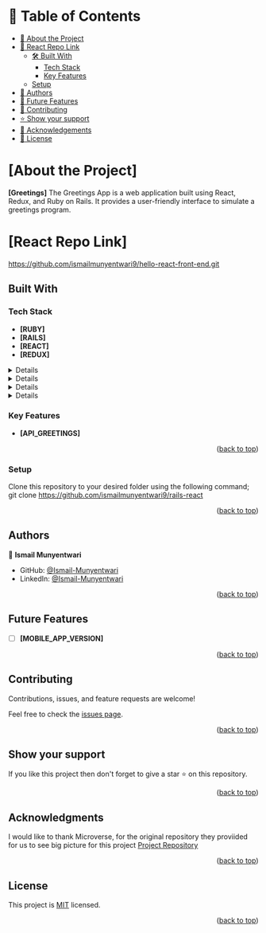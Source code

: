 # 📗 Table of Contents

- [📖 About the Project](#About-the-Project)
- [📖 React Repo Link](#React-repo-link)
  - [🛠 Built With](#built-with)
    - [Tech Stack](#tech-stack)
    - [Key Features](#key-features)
  - [Setup](#setup)
- [👥 Authors](#Authors)
- [🔭 Future Features](#future-features)
- [🤝 Contributing](#contributing)
- [⭐️ Show your support](#Show-your-support)
- [🙏 Acknowledgements](#Acknowledgments)
- [📝 License](#license)

<!-- PROJECT DESCRIPTION -->

# [About the Project] <a name="Greetings"></a>

**[Greetings]** The Greetings App is a web application built using React, Redux, and Ruby on Rails. It provides a user-friendly interface to simulate a greetings program.

# [React Repo Link] <a name="React Repo Link"></a>
https://github.com/ismailmunyentwari9/hello-react-front-end.git

##  Built With <a name="RoR&React_Redux"></a>
### Tech Stack <a name="tech-Stack"></a>
- **[RUBY]**
- **[RAILS]**
- **[REACT]**
- **[REDUX]**
<details>
  <ul>
    <li><a href="https://www.ruby-lang.org/en/">RUBY</a></li>
  </ul>
</details>
<details>
  <ul>
    <li><a href="https://rubyonrails.org/">RAILS</a></li>
  </ul>
</details>
<details>
  <ul>
    <li><a href="https://react.dev/">REACT</a></li>
  </ul>
</details>
<details>
  <ul>
    <li><a href="https://redux.js.org/">REDUX</a></li>
  </ul>
</details>
<!-- Features -->

### Key Features <a name="key-features"></a>

- **[API_GREETINGS]**
<p align="right">(<a href="#readme-top">back to top</a>)</p>

### Setup

Clone this repository to your desired folder using the following command; git clone https://github.com/ismailmunyentwari9/rails-react

<p align="right">(<a href="#readme-top">back to top</a>)</p>

<!-- AUTHORS -->

## Authors <a name="authors"></a>

👤 **Ismail Munyentwari**

- GitHub: [@Ismail-Munyentwari](https://github.com/ismailmunyentwari9)
- LinkedIn: [@Ismail-Munyentwari](https://www.linkedin.com/in/munyentwari-ismail-754718191/)

<p align="right">(<a href="#readme-top">back to top</a>)</p>

<!-- FUTURE FEATURES -->

## Future Features <a name="future-features"></a>

- [ ] **[MOBILE_APP_VERSION]**

<p align="right">(<a href="#readme-top">back to top</a>)</p>

<!-- CONTRIBUTING -->

##  Contributing <a name="contributing"></a>

Contributions, issues, and feature requests are welcome!

Feel free to check the [issues page](https://github.com/ismailmunyentwari9/rails-react/issues).

<p align="right">(<a href="#readme-top">back to top</a>)</p>

<!-- SUPPORT -->

## Show your support <a name="support"></a>

If you like this project then don't forget to give a star ⭐ on this repository.

<p align="right">(<a href="#readme-top">back to top</a>)</p>

<!-- ACKNOWLEDGEMENTS -->

## Acknowledgments <a name="acknowledgements"></a>

I would like to thank Microverse, for the original repository they proviided for us to see big picture for this project  [Project Repository](https://github.com/microverseinc/curriculum-rails/blob/main/connect-frontend-frameworks/rails_react_webpack.md)

<p align="right">(<a href="#readme-top">back to top</a>)</p>

<!-- LICENSE -->

## License <a name="license"></a>

This project is [MIT](LICENSE) licensed.

<p align="right">(<a href="#readme-top">back to top</a>)</p>
    